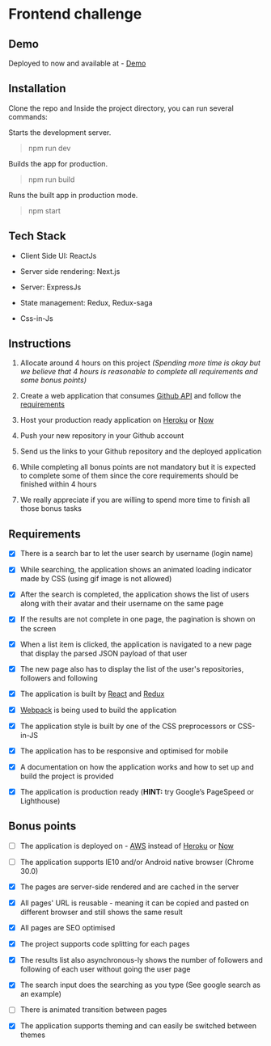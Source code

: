 # Frontend challenge

## Demo

Deployed to now and available at - [Demo](https://frontend-challenge-ojxqf5o4r.now.sh)


## Installation

Clone the repo and Inside the project directory, you can run several commands:

Starts the development server.

> npm run dev

Builds the app for production.

> npm run build

Runs the built app in production mode.

> npm start



## Tech Stack

- Client Side UI: ReactJs

- Server side rendering: Next.js

- Server: ExpressJs

- State management: Redux, Redux-saga

- Css-in-Js



## Instructions
1. Allocate around 4 hours on this project _(Spending more time is okay but we believe that 4 hours is reasonable to complete all requirements and some bonus points)_

2. Create a web application that consumes [Github API](https://developer.github.com/v3/) and follow the [requirements](https://github.com/oddle-developer/oddle-frontend-challenge#requirements)

3. Host your production ready application on [Heroku](http://heroku.com) or [Now](https://zeit.co/now)

4. Push your new repository in your Github account

5. Send us the links to your Github repository and the deployed application

6. While completing all bonus points are not mandatory but it is expected to complete some of them since the core requirements should be finished within 4 hours

7. We really appreciate if you are willing to spend more time to finish all those bonus tasks




## Requirements
- [x] There is a search bar to let the user search by username (login name)

- [x] While searching, the application shows an animated loading indicator made by CSS (using gif image is not allowed)

- [x] After the search is completed, the application shows the list of users along with their avatar and their username on the same page

- [x] If the results are not complete in one page, the pagination is shown on the screen

- [x] When a list item is clicked, the application is navigated to a new page that display the parsed JSON payload of that user

- [x] The new page also has to display the list of the user's repositories, followers and following

- [x] The application is built by [React](https://github.com/facebook/react) and [Redux](https://github.com/reactjs/redux)

- [x] [Webpack](https://github.com/webpack/webpack) is being used to build the application

- [x] The application style is built by one of the CSS preprocessors or CSS-in-JS

- [x] The application has to be responsive and optimised for mobile

- [x] A documentation on how the application works and how to set up and build the project is provided

- [x] The application is production ready (__HINT:__ try Google’s PageSpeed or Lighthouse)



## Bonus points
- [ ] The application is deployed on - [AWS](https://aws.amazon.com) instead of [Heroku](http://heroku.com) or [Now](https://zeit.co/now)

- [ ] The application supports IE10 and/or Android native browser (Chrome 30.0)

- [x] The pages are server-side rendered and are cached in the server

- [x] All pages' URL is reusable - meaning it can be copied and pasted on different browser and still shows the same result

- [x] All pages are SEO optimised

- [x] The project supports code splitting for each pages

- [x] The results list also asynchronous-ly shows the number of followers and following of each user without going the user page

- [x] The search input does the searching as you type (See google search as an example)

- [ ] There is animated transition between pages

- [x] The application supports theming and can easily be switched between themes
